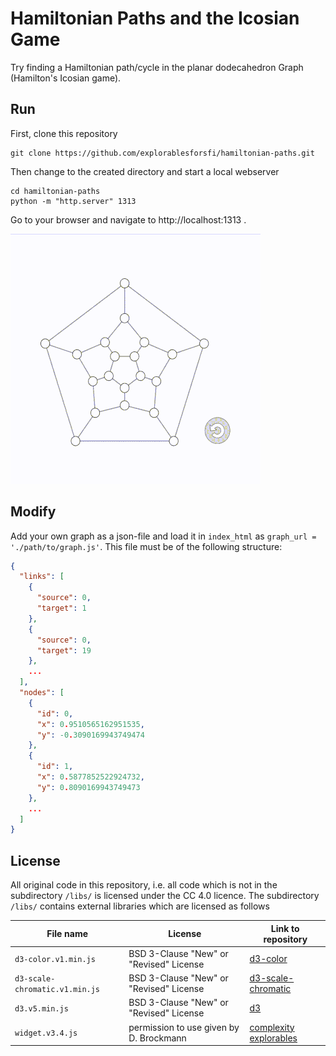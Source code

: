 # Hamiltonian Paths and the Icosian Game

Try finding a Hamiltonian path/cycle in the planar dodecahedron Graph (Hamilton's Icosian game).

## Run

First, clone this repository

    git clone https://github.com/explorablesforsfi/hamiltonian-paths.git

Then change to the created directory and start a local webserver

    cd hamiltonian-paths
    python -m "http.server" 1313
    
Go to your browser and navigate to http://localhost:1313 .

![hamiltonian-paths](https://github.com/explorablesforsfi/hamiltonian-paths/raw/master/img/example.gif)

## Modify

Add your own graph as a json-file and load it in `index_html` as `graph_url = './path/to/graph.js'`. This file must be of the following structure:

```json
{
  "links": [
    {
      "source": 0,
      "target": 1
    },
    {
      "source": 0,
      "target": 19
    },
    ...
  ],
  "nodes": [
    {
      "id": 0,
      "x": 0.9510565162951535,
      "y": -0.3090169943749474
    },
    {
      "id": 1,
      "x": 0.5877852522924732,
      "y": 0.8090169943749473
    },
    ...
  ]
}
```

## License

All original code in this repository, i.e. all code which is not in the subdirectory `/libs/` is licensed under the CC 4.0 licence. The subdirectory `/libs/` contains external libraries which are licensed as follows

 
| File name                      | License                                 | Link to repository|
|--------------------------------|-----------------------------------------|-------------------|
| `d3-color.v1.min.js`           | BSD 3-Clause "New" or "Revised" License | [d3-color](https://github.com/d3/d3-color)|
| `d3-scale-chromatic.v1.min.js` | BSD 3-Clause "New" or "Revised" License | [d3-scale-chromatic](https://github.com/d3/d3-scale-chromatic)|
| `d3.v5.min.js`                 | BSD 3-Clause "New" or "Revised" License | [d3](https://github.com/d3/d3)|
| `widget.v3.4.js`               | permission to use given by D. Brockmann | [complexity explorables](http://www.complexity-explorables.org) |
